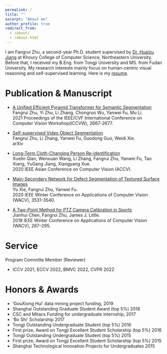 ```yaml
---
permalink: /
title: ""
excerpt: "About me"
author_profile: true
redirect_from: 
  - /about/
  - /about.html
---
```


I am Fangrui Zhu, a second-year Ph.D. student supervised by [Dr. Huaizu Jiang](https://jianghz.me/) at Khoury College of Computer Science, Northeastern University. Before that, I received my B.Eng. from Tongji University and MS. from Fudan University. My research interests mainly focus on human-centric visual reasoning and self-supervised learning. Here is my [resume](https://fangruizhu.github.io/files/resume_Fangrui_Zhu.pdf).


Publication & Manuscript
======

* [A Unified Efficient Pyramid Transformer for Semantic Segmentation](https://openaccess.thecvf.com/content/ICCV2021W/VSPW/html/Zhu_A_Unified_Efficient_Pyramid_Transformer_for_Semantic_Segmentation_ICCVW_2021_paper.html)  
  Fangrui Zhu, Yi Zhu, Li Zhang, Chongruo Wu, Yanwei Fu, Mu Li.  
  2021 Proceedings of the IEEE/CVF International Conference on Computer Vision Workshop(ICCVW), 2667-2677.

* [Self-supervised Video Object Segmentation](https://arxiv.org/abs/2006.12480)  
  Fangrui Zhu, Li Zhang, Yanwei Fu, Guodong Guo, Weidi Xie.  
  arXiv

* [Long-Term Cloth-Changing Person Re-identification](https://openaccess.thecvf.com/content/ACCV2020/html/Qian_Long-Term_Cloth-Changing_Person_Re-identification_ACCV_2020_paper.html)  
  Xuelin Qian, Wenxuan Wang, Li Zhang, Fangrui Zhu, Yanwei Fu, Tao Xiang, YuGang Jiang, Xiangyang Xue.  
  2020 IEEE Asian Conference on Computer Vision (ACCV).

* [Main-Secondary Network for Defect Segmentation of Textured Surface Images](http://openaccess.thecvf.com/content_WACV_2020/html/Xie_Main-Secondary_Network_for_Defect_Segmentation_of_Textured_Surface_Images_WACV_2020_paper.html)  
  Yu Xie, Fangrui Zhu, Yanwei Fu.  
  2020 IEEE Winter Conference on Applications of Computer Vision (WACV), 3531-3540.

* [A Two-Point Method for PTZ Camera Calibration in Sports](https://ieeexplore.ieee.org/abstract/document/8354142/)  
Jianhui Chen, Fangrui Zhu, James J. Little.  
2018 IEEE Winter Conference on Applications of Computer Vision (WACV), 287–295.


Service
======

Program Committe Member (Reviewer)
* ICCV 2021, ECCV 2022, BMVC 2022, CVPR 2022

Honors & Awards
======

* ’GouXiong Hui’ data mining project funding, 2019
* Shanghai Outstanding Graduate Student Award (top 5%) 2018
* CSC and Mitacs Funding for undergraduate internship, 2017
* ’Bo Shi’ Scholarship 2017
* Tongji Outstanding Undergraduate Student (top 5%) 2016
* First prize, Award on Tongji Excellent Student Scholarship (top 5%) 2016
* Tongji Outstanding Undergraduate Student (top 5%) 2015
* First prize, Award on Tongji Excellent Student Scholarship (top 5%) 2015
* Shanghai Technological Innovation Projects for Undergraduates 2015
